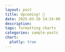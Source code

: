 ```yaml
---
layout: post
title: Upcoming! 🚀
date: 2025-03-26 14:24:00
description:
tags: formatting charts
categories: sample-posts
chart:
  plotly: true
---
```

